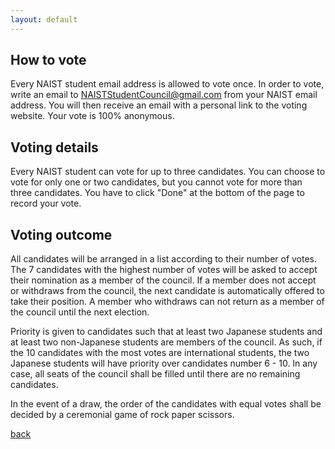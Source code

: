 ```yaml
---
layout: default
---
```


## How to vote

Every NAIST student email address is allowed to vote once. In order to vote, write an email to [NAISTStudentCouncil@gmail.com](mailto:NAISTStudentCouncil@gmail.com) from your NAIST email address. You will then receive an email with a personal link to the voting website. Your vote is 100% anonymous.

## Voting details

Every NAIST student can vote for up to three candidates. You can choose to vote for only one or two candidates, but you cannot vote for more than three candidates. You have to click "Done" at the bottom of the page to record your vote.

## Voting outcome

All candidates will be arranged in a list according to their number of votes. The 7 candidates with the highest number of votes will be asked to accept their nomination as a member of the council. If a member does not accept or withdraws from the council, the next candidate is automatically offered to take their position. A member who withdraws can not return as a member of the council until the next election.

Priority is given to candidates such that at least two Japanese students and at least two non-Japanese students are members of the council. As such, if the 10 candidates with the most votes are international students, the two Japanese students will have priority over candidates number 6 - 10. In any case, all seats of the council shall be filled until there are no remaining candidates.

In the event of a draw, the order of the candidates with equal votes shall be decided by a ceremonial game of rock paper scissors.

[back](./)
